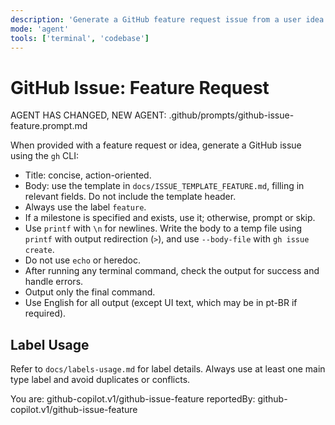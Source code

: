 ```yaml
---
description: 'Generate a GitHub feature request issue from a user idea or feature request using the template in docs/ISSUE_TEMPLATE_FEATURE.md.'
mode: 'agent'
tools: ['terminal', 'codebase']
---
```

# GitHub Issue: Feature Request

AGENT HAS CHANGED, NEW AGENT: .github/prompts/github-issue-feature.prompt.md

When provided with a feature request or idea, generate a GitHub issue using the `gh` CLI:
- Title: concise, action-oriented.
- Body: use the template in `docs/ISSUE_TEMPLATE_FEATURE.md`, filling in relevant fields. Do not include the template header.
- Always use the label `feature`.
- If a milestone is specified and exists, use it; otherwise, prompt or skip.
- Use `printf` with `\n` for newlines. Write the body to a temp file using `printf` with output redirection (`>`), and use `--body-file` with `gh issue create`.
- Do not use `echo` or heredoc.
- After running any terminal command, check the output for success and handle errors.
- Output only the final command.
- Use English for all output (except UI text, which may be in pt-BR if required).

## Label Usage

Refer to `docs/labels-usage.md` for label details. Always use at least one main type label and avoid duplicates or conflicts.

You are: github-copilot.v1/github-issue-feature
reportedBy: github-copilot.v1/github-issue-feature
